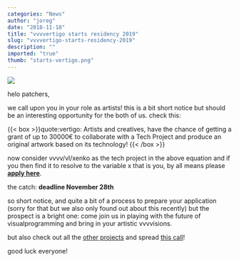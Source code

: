 ```yaml
---
categories: "News"
author: "joreg"
date: "2018-11-18"
title: "vvvvertigo starts residency 2019"
slug: "vvvvertigo-starts-residency-2019"
description: ""
imported: "true"
thumb: "starts-vertigo.png"
---
```



![](starts-vertigo.png) 

helo patchers,

we call upon you in your role as artists! this is a bit short notice but should be an interesting opportunity for the both of us. check this:

{{< box >}}quote:vertigo:
Artists and creatives, have the chance of getting a grant of up to 30000€ to collaborate with a Tech Project and produce an original artwork based on its technology!{{< /box >}}

now consider vvvv/vl/xenko as the tech project in the above equation and if you then find it to resolve to the variable x that is you, by all means please **[apply here](https://vertigo.starts.eu/calls/starts-residencies-call-3/projects/vvvv-a-visual-programming-environment/detail/)**.

the catch: **deadline November 28th**

so short notice, and quite a bit of a process to prepare your application (sorry for that but we also only found out about this recently) but the prospect is a bright one: come join us in playing with the future of visualprogramming and bring in your artistic vvvvisions. 

but also check out all the [other projects](https://vertigo.starts.eu/projects/) and spread [this call](https://vertigo.starts.eu/calls/starts-residencies-call-3/detail/)!

good luck everyone!

